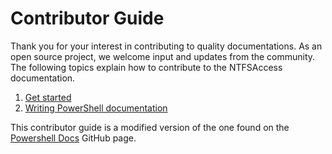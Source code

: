 # Contributor Guide

Thank you for your interest in contributing to quality documentations.
As an open source project, we welcome input and updates from the community.
The following topics explain how to contribute to the NTFSAccess documentation.

1. [Get started](./Contributing/01-Getting-Started.md)
2. [Writing PowerShell documentation](./Contributing/02-Writing.md)

This contributor guide is a modified version of the one found on the [Powershell Docs](https://github.com/PowerShell/PowerShell-Docs) GitHub page.
